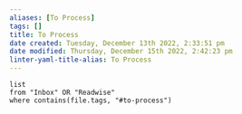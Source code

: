 ```yaml
---
aliases: [To Process]
tags: []
title: To Process
date created: Tuesday, December 13th 2022, 2:33:51 pm
date modified: Thursday, December 15th 2022, 2:42:23 pm
linter-yaml-title-alias: To Process
---
```


```dataview
list
from "Inbox" OR "Readwise"
where contains(file.tags, "#to-process")
```
